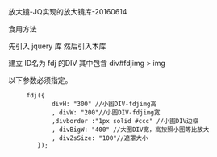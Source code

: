 放大镜-JQ实现的放大镜库-20160614

食用方法
        
先引入 jquery 库
然后引入本库

建立 ID名为 fdj 的DIV
其中包含  div#fdjimg > img 

以下参数必须指定。
        
         fdj({
                divH: "300" //小图DIV-fdjimg高
                , divW: "200"//小图DIV-fdjimg宽
                ,divborder :"1px solid #ccc" //小图DIV边框
                , divBigW: "400" //大图DIV宽，高按照小图等比放大
                , divZsSize: "100"//遮罩大小
            });